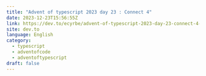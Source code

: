 ```yaml
---
title: "Advent of typescript 2023 day 23 : Connect 4"
date: 2023-12-23T15:56:55Z
link: https://dev.to/ecyrbe/advent-of-typescript-2023-day-23-connect-4-4jj2?utm_medium=RSS&utm_source=news.12bit.vn
site: dev.to
language: English
category:
  - typescript
  - adventofcode
  - adventoftypescript
draft: false
---
```

